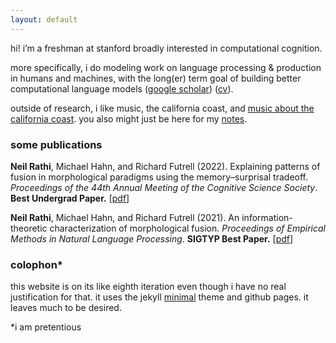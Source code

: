 ```yaml
---
layout: default
---
```


hi! i’m a freshman at stanford broadly interested in computational cognition.

more specifically, i do modeling work on language processing & production in humans and machines, with the long(er) term goal of building better computational language models ([google scholar](https://scholar.google.com/citations?user=9r4-IukAAAAJ&hl=en)) ([cv](./assets/vitae.pdf)).

outside of research, i like music, the california coast, and [music about the california coast](https://open.spotify.com/track/27ytYULTu6QSZBhGaOKq9i?si=8180e48578264a2a). you also might just be here for my [notes](./notes.html).

### some publications

**Neil Rathi**, Michael Hahn, and Richard Futrell (2022). Explaining patterns of fusion in morphological paradigms using the memory–surprisal tradeoff. _Proceedings of the 44th Annual Meeting of the Cognitive Science Society_. **Best Undergrad Paper.** \[[pdf](https://escholarship.org/content/qt0v03z6xb/qt0v03z6xb.pdf)\]

**Neil Rathi**, Michael Hahn, and Richard Futrell (2021). An information-theoretic characterization of morphological fusion. _Proceedings of Empirical Methods in Natural Language Processing_. **SIGTYP Best Paper.** \[[pdf](https://aclanthology.org/2021.emnlp-main.793.pdf)\]

### colophon\*

this website is on its like eighth iteration even though i have no real justification for that. it uses the jekyll [minimal](https://github.com/orderedlist/minimal) theme and github pages. it leaves much to be desired.

\*i am pretentious